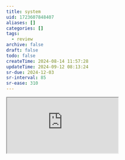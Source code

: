 ```yaml
---
title: system
uid: 1723607848407
aliases: []
categories: []
tags:
  - review
archive: false
draft: false
todo: false
createTime: 2024-08-14 11:57:28
updateTime: 2024-09-12 08:13:24
sr-due: 2024-12-03
sr-interval: 85
sr-ease: 310
---
```


<iframe
  class="iframe_full"
  src="https://dict.youdao.com/result?word=system&lang=en"
>
</iframe>
